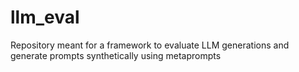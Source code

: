 # llm_eval
Repository meant for a framework to evaluate LLM generations and generate prompts synthetically using metaprompts
